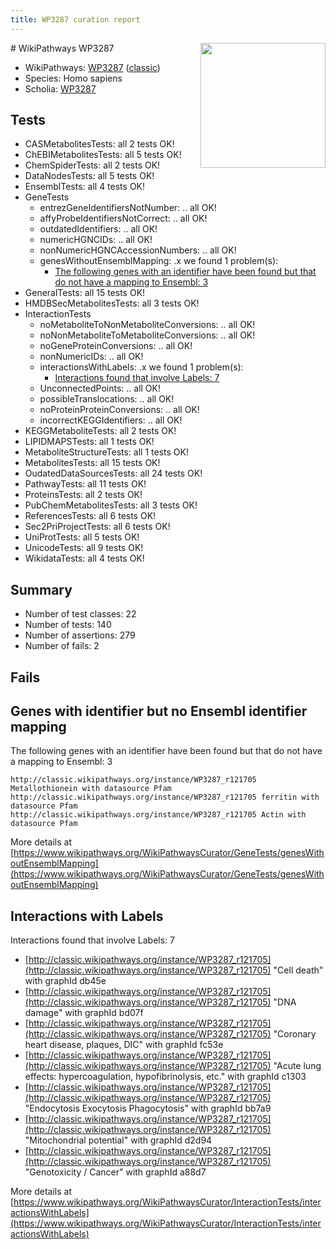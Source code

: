 ```yaml
---
title: WP3287 curation report
---
```


<img style="float: right; width: 200px" src="https://upload.wikimedia.org/wikipedia/commons/thumb/8/83/Wplogo_with_text_500.png/640px-Wplogo_with_text_500.png" />
# WikiPathways WP3287

* WikiPathways: [WP3287](https://wikipathways.org/pathways/WP3287) ([classic](https://classic.wikipathways.org/instance/WP3287))
* Species: Homo sapiens
* Scholia: [WP3287](https://scholia.toolforge.org/wikipathways/WP3287)
## Tests
* CASMetabolitesTests: all 2 tests OK!
* ChEBIMetabolitesTests: all 5 tests OK!
* ChemSpiderTests: all 2 tests OK!
* DataNodesTests: all 5 tests OK!
* EnsemblTests: all 4 tests OK!
* GeneTests
    * entrezGeneIdentifiersNotNumber: .. all OK!
    * affyProbeIdentifiersNotCorrect: .. all OK!
    * outdatedIdentifiers: .. all OK!
    * numericHGNCIDs: .. all OK!
    * nonNumericHGNCAccessionNumbers: .. all OK!
    * genesWithoutEnsemblMapping: .x we found 1 problem(s):
        * [The following genes with an identifier have been found but that do not have a mapping to Ensembl: 3](#40286d85)
* GeneralTests: all 15 tests OK!
* HMDBSecMetabolitesTests: all 3 tests OK!
* InteractionTests
    * noMetaboliteToNonMetaboliteConversions: .. all OK!
    * noNonMetaboliteToMetaboliteConversions: .. all OK!
    * noGeneProteinConversions: .. all OK!
    * nonNumericIDs: .. all OK!
    * interactionsWithLabels: .x we found 1 problem(s):
        * [Interactions found that involve Labels: 7](#630d267e)
    * UnconnectedPoints: .. all OK!
    * possibleTranslocations: .. all OK!
    * noProteinProteinConversions: .. all OK!
    * incorrectKEGGIdentifiers: .. all OK!
* KEGGMetaboliteTests: all 2 tests OK!
* LIPIDMAPSTests: all 1 tests OK!
* MetaboliteStructureTests: all 1 tests OK!
* MetabolitesTests: all 15 tests OK!
* OudatedDataSourcesTests: all 24 tests OK!
* PathwayTests: all 11 tests OK!
* ProteinsTests: all 2 tests OK!
* PubChemMetabolitesTests: all 3 tests OK!
* ReferencesTests: all 6 tests OK!
* Sec2PriProjectTests: all 6 tests OK!
* UniProtTests: all 5 tests OK!
* UnicodeTests: all 9 tests OK!
* WikidataTests: all 4 tests OK!


## Summary

* Number of test classes: 22
* Number of tests: 140
* Number of assertions: 279
* Number of fails: 2

## Fails

<a name="40286d85" />

## Genes with identifier but no Ensembl identifier mapping

The following genes with an identifier have been found but that do not have a mapping to Ensembl: 3
```
http://classic.wikipathways.org/instance/WP3287_r121705 Metallothionein with datasource Pfam
http://classic.wikipathways.org/instance/WP3287_r121705 ferritin with datasource Pfam
http://classic.wikipathways.org/instance/WP3287_r121705 Actin with datasource Pfam
```

More details at [https://www.wikipathways.org/WikiPathwaysCurator/GeneTests/genesWithoutEnsemblMapping](https://www.wikipathways.org/WikiPathwaysCurator/GeneTests/genesWithoutEnsemblMapping)

<a name="630d267e" />

## Interactions with Labels

Interactions found that involve Labels: 7

* [http://classic.wikipathways.org/instance/WP3287_r121705](http://classic.wikipathways.org/instance/WP3287_r121705) "Cell death" with graphId db45e
* [http://classic.wikipathways.org/instance/WP3287_r121705](http://classic.wikipathways.org/instance/WP3287_r121705) "DNA damage" with graphId bd07f
* [http://classic.wikipathways.org/instance/WP3287_r121705](http://classic.wikipathways.org/instance/WP3287_r121705) "Coronary heart disease, 
plaques, DIC" with graphId fc53e
* [http://classic.wikipathways.org/instance/WP3287_r121705](http://classic.wikipathways.org/instance/WP3287_r121705) "Acute lung effects: hypercoagulation, 
hypofibrinolysis, etc." with graphId c1303
* [http://classic.wikipathways.org/instance/WP3287_r121705](http://classic.wikipathways.org/instance/WP3287_r121705) "Endocytosis
Exocytosis
Phagocytosis" with graphId bb7a9
* [http://classic.wikipathways.org/instance/WP3287_r121705](http://classic.wikipathways.org/instance/WP3287_r121705) "Mitochondrial potential" with graphId d2d94
* [http://classic.wikipathways.org/instance/WP3287_r121705](http://classic.wikipathways.org/instance/WP3287_r121705) "Genotoxicity / Cancer" with graphId a88d7


More details at [https://www.wikipathways.org/WikiPathwaysCurator/InteractionTests/interactionsWithLabels](https://www.wikipathways.org/WikiPathwaysCurator/InteractionTests/interactionsWithLabels)

